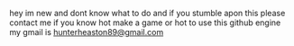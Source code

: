 hey im new and dont know what to do and if you stumble apon this please contact me if you know hot make a game or hot to use this github engine my gmail is hunterheaston89@gmail.com
